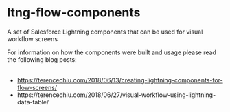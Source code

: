 # ltng-flow-components
A set of Salesforce Lightning components that can be used for visual workflow screens

For information on how the components were built and usage please read the following blog posts:
<br/><br/>
<ul>
	<li><a href="https://terencechiu.com/2018/06/13/creating-lightning-components-for-flow-screens/" target="_blank">https://terencechiu.com/2018/06/13/creating-lightning-components-for-flow-screens/</a></li>
	<li><a href="https://terencechiu.com/2018/06/27/visual-workflow-using-lightning-data-table/"></a>https://terencechiu.com/2018/06/27/visual-workflow-using-lightning-data-table/</li>
</ul>

